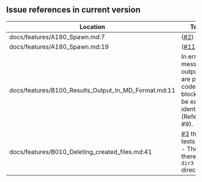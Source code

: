 Issue references in current version
-----------------------------------

Location | Text
---------|-----
docs/features/A180_Spawn.md:7|([#2](https://github.com/LionelDraghi/bbt/issues/2#issue-2406271975))
docs/features/A180_Spawn.md:19|([#11](https://github.com/LionelDraghi/bbt/issues/11))
docs/features/B100_Results_Output_In_MD_Format.md:11|In error messages, outputs are put in code blocks to be easily identified (Refer to #9).
docs/features/B010_Deleting_created_files.md:41|[#3](https://github.com/LionelDraghi/bbt/issues/3) this tests fails : - Then there is no `dir3` directory
